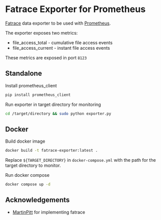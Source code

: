 
# Fatrace Exporter for Prometheus

[Fatrace](https://github.com/martinpitt/fatrace) data exporter to be used with [Prometheus](https://prometheus.io/).

The exporter exposes two metrics:
- file_access_total - cumulative file access events
- file_access_current - instant file access events

These metrics are exposed in port `8123`




## Standalone

Install prometheus_client 
```sh
pip install prometheus_client
```

Run exporter in target directory for monitoring
```sh
cd /target/directory && sudo python exporter.py
```

## Docker
Build docker image
```sh
docker build -t fatrace-exporter:latest .
```

Replace `${TARGET_DIRECTORY}` in `docker-compose.yml` with the path for the target directory to monitor.

Run docker compose
```sh
docker compose up -d
```





## Acknowledgements

- [MartinPitt](https://github.com/martinpitt) for implementing fatrace
